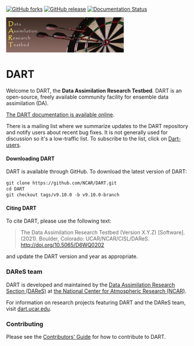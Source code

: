 [![GitHub forks](https://img.shields.io/github/forks/NCAR/DART?style=social)](https://github.com/NCAR/DART/network)
[![GitHub release](https://img.shields.io/github/v/release/NCAR/DART)](https://github.com/NCAR/DART/releases/latest)
[![Documentation Status](https://readthedocs.org/projects/dart-documentation/badge/?version=latest)](https://dart-documentation.readthedocs.io/en/latest/?badge=latest)

![DARTlogo](guide/images/Dartboard7.png)

# DART 

Welcome to DART, the **Data Assimilation Research Testbed**. DART is an open-source, 
freely available community facility for ensemble data assimilation (DA). 

[The DART documentation is available online](https://dart-documentation.readthedocs.io/en/latest/).

There is a mailing list where we summarize updates to the DART repository and notify users about 
recent bug fixes. It is not generally used for discussion so it's a low-traffic list. 
To subscribe to the list, click on [Dart-users](http://mailman.ucar.edu/mailman/listinfo/dart-users). 

#### Downloading DART

DART is available through GitHub. To download the latest version of DART:

```
git clone https://github.com/NCAR/DART.git
cd DART
git checkout tags/v9.10.0 -b v9.10.0-branch
```

#### Citing DART

To cite DART, please use the following text:

> The Data Assimilation Research Testbed (Version X.Y.Z) [Software]. (2021). Boulder, Colorado: UCAR/NCAR/CISL/DAReS.
> http://doi.org/10.5065/D6WQ0202

and update the DART version and year as appropriate.

### DAReS team

DART is developed and maintained by the [Data Assimilation Research Section
(DAReS)](https://dart.ucar.edu/about/) at [the National Center
for Atmospheric Research (NCAR)](https://ncar.ucar.edu).

For information on research projects featuring DART and the DAReS team, 
visit [dart.ucar.edu](https://dart.ucar.edu/research/). 

### Contributing

Please see the [Contributors' Guide](https://dart-documentation.readthedocs.io/en/latest/guide/contributors-guide.html) 
for how to contribute to DART.
